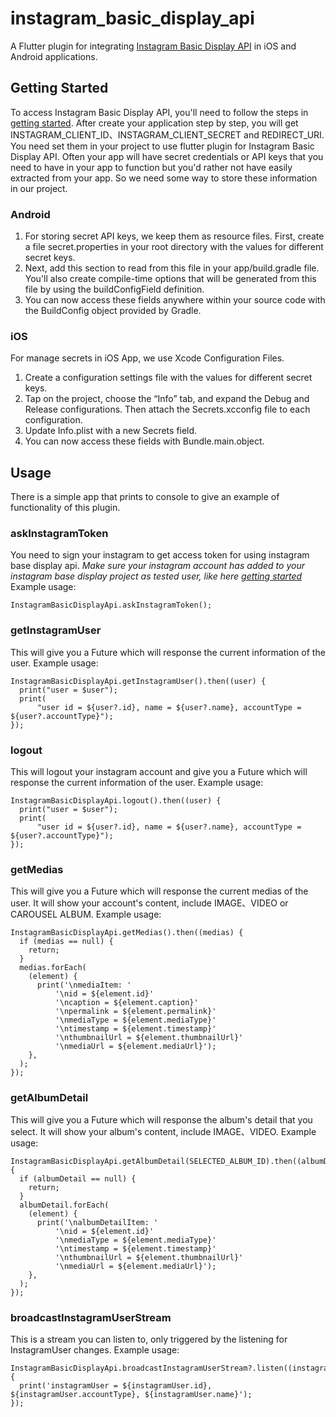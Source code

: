# instagram_basic_display_api
A Flutter plugin for integrating [Instagram Basic Display API](https://developers.facebook.com/docs/instagram-basic-display-api/) in iOS and Android applications.

## Getting Started

To access Instagram Basic Display API, you'll need to follow the steps in [getting started](https://developers.facebook.com/docs/instagram-basic-display-api/getting-started).
After create your application step by step, you will get INSTAGRAM_CLIENT_ID、INSTAGRAM_CLIENT_SECRET and REDIRECT_URI. You need set them in your project to use flutter plugin for Instagram Basic Display API.
Often your app will have secret credentials or API keys that you need to have in your app to function but you'd rather not have easily extracted from your app. So we need some way to store these information in our project.

### Android

1. For storing secret API keys, we keep them as resource files. First, create a file secret.properties in your root directory with the values for different secret keys.
2. Next, add this section to read from this file in your app/build.gradle file. You'll also create compile-time options that will be generated from this file by using the buildConfigField definition.
3. You can now access these fields anywhere within your source code with the BuildConfig object provided by Gradle.

### iOS

For manage secrets in iOS App, we use Xcode Configuration Files.
1. Create a configuration settings file with the values for different secret keys.
2. Tap on the project, choose the “Info” tab, and expand the Debug and Release configurations. Then attach the Secrets.xcconfig file to each configuration.
3. Update Info.plist with a new Secrets field.
4. You can now access these fields with Bundle.main.object.

## Usage

There is a simple app that prints to console to give an example of functionality of this plugin.

### askInstagramToken

You need to sign your instagram to get access token for using instagram base display api. *Make sure your instagram account has added to your instagram base display project as tested user, like here [getting started](https://developers.facebook.com/docs/instagram-basic-display-api/getting-started)*
Example usage:
```
InstagramBasicDisplayApi.askInstagramToken();
```

### getInstagramUser

This will give you a Future which will response the current information of the user.
Example usage:
```
InstagramBasicDisplayApi.getInstagramUser().then((user) {
  print("user = $user");
  print(
      "user id = ${user?.id}, name = ${user?.name}, accountType = ${user?.accountType}");
});
```

### logout

This will logout your instagram account and give you a Future which will response the current information of the user.
Example usage:
```
InstagramBasicDisplayApi.logout().then((user) {
  print("user = $user");
  print(
      "user id = ${user?.id}, name = ${user?.name}, accountType = ${user?.accountType}");
});
```

### getMedias

This will give you a Future which will response the current medias of the user. It will show your account's content, include IMAGE、VIDEO or CAROUSEL ALBUM.
Example usage:
```
InstagramBasicDisplayApi.getMedias().then((medias) {
  if (medias == null) {
    return;
  }
  medias.forEach(
    (element) {
      print('\nmediaItem: '
          '\nid = ${element.id}'
          '\ncaption = ${element.caption}'
          '\npermalink = ${element.permalink}'
          '\nmediaType = ${element.mediaType}'
          '\ntimestamp = ${element.timestamp}'
          '\nthumbnailUrl = ${element.thumbnailUrl}'
          '\nmediaUrl = ${element.mediaUrl}');
    },
  );
});
```

### getAlbumDetail

This will give you a Future which will response the album's detail that you select. It will show your album's content, include IMAGE、VIDEO.
Example usage:
```
InstagramBasicDisplayApi.getAlbumDetail(SELECTED_ALBUM_ID).then((albumDetail) {
  if (albumDetail == null) {
    return;
  }
  albumDetail.forEach(
    (element) {
      print('\nalbumDetailItem: '
          '\nid = ${element.id}'
          '\nmediaType = ${element.mediaType}'
          '\ntimestamp = ${element.timestamp}'
          '\nthumbnailUrl = ${element.thumbnailUrl}'
          '\nmediaUrl = ${element.mediaUrl}');
    },
  );
});
```

### broadcastInstagramUserStream
This is a stream you can listen to, only triggered by the listening for InstagramUser changes.
Example usage:
```
InstagramBasicDisplayApi.broadcastInstagramUserStream?.listen((instagramUser) {
  print('instagramUser = ${instagramUser.id}, ${instagramUser.accountType}, ${instagramUser.name}');
});
```